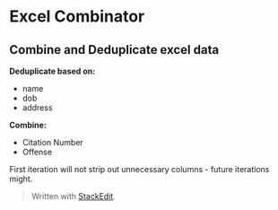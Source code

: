 # Excel Combinator

Combine and Deduplicate excel data
----------------------------------

**Deduplicate based on:**
 - name
 - dob
 - address

**Combine:**
 - Citation Number 
 - Offense  

First iteration will not strip out unnecessary columns - future iterations might.


> Written with [StackEdit](https://stackedit.io/).

